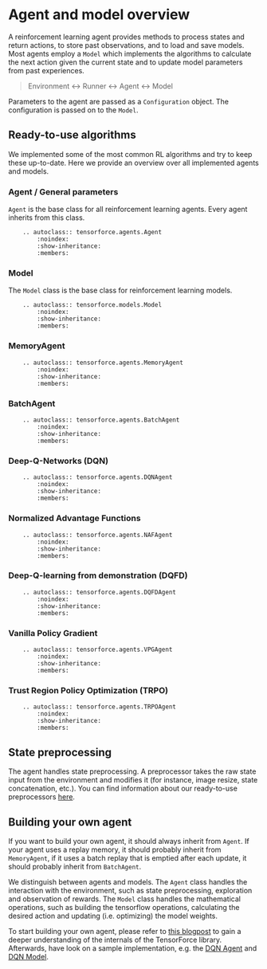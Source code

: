 Agent and model overview
========================

A reinforcement learning agent provides methods to process states and
return actions, to store past observations, and to load and save models.
Most agents employ a `Model` which implements the algorithms to
calculate the next action given the current state and to update model
parameters from past experiences.

> Environment <-> Runner <-> Agent <-> Model

Parameters to the agent are passed as a `Configuration` object. The
configuration is passed on to the `Model`.

Ready-to-use algorithms
-----------------------

We implemented some of the most common RL algorithms and try to keep
these up-to-date. Here we provide an overview over all implemented
agents and models.

### Agent / General parameters

`Agent` is the base class for all reinforcement learning agents. Every
agent inherits from this class.

```eval_rst
    .. autoclass:: tensorforce.agents.Agent
        :noindex:
        :show-inheritance:
        :members:
```

### Model

The `Model` class is the base class for reinforcement learning models.

```eval_rst
    .. autoclass:: tensorforce.models.Model
        :noindex:
        :show-inheritance:
        :members:
```


### MemoryAgent


```eval_rst
    .. autoclass:: tensorforce.agents.MemoryAgent
        :noindex:
        :show-inheritance:
        :members:
```


### BatchAgent


```eval_rst
    .. autoclass:: tensorforce.agents.BatchAgent
        :noindex:
        :show-inheritance:
        :members:
```


### Deep-Q-Networks (DQN)

```eval_rst
    .. autoclass:: tensorforce.agents.DQNAgent
        :noindex:
        :show-inheritance:
        :members:
```


### Normalized Advantage Functions


```eval_rst
    .. autoclass:: tensorforce.agents.NAFAgent
        :noindex:
        :show-inheritance:
        :members:
```

### Deep-Q-learning from demonstration (DQFD)

```eval_rst
    .. autoclass:: tensorforce.agents.DQFDAgent
        :noindex:
        :show-inheritance:
        :members:
```

### Vanilla Policy Gradient


```eval_rst
    .. autoclass:: tensorforce.agents.VPGAgent
        :noindex:
        :show-inheritance:
        :members:
```

### Trust Region Policy Optimization (TRPO)


```eval_rst
    .. autoclass:: tensorforce.agents.TRPOAgent
        :noindex:
        :show-inheritance:
        :members:
```

State preprocessing
-------------------

The agent handles state preprocessing. A preprocessor takes the raw state input
from the environment and modifies it (for instance, image resize, state 
concatenation, etc.). You can find information about our ready-to-use
preprocessors [here](preprocessing.html).


Building your own agent
-----------------------

If you want to build your own agent, it should always inherit from
`Agent`. If your agent uses a replay memory, it should probably inherit
from `MemoryAgent`, if it uses a batch replay that is emptied after each update,
it should probably inherit from `BatchAgent`.

We distinguish between agents and models. The `Agent` class handles the
interaction with the environment, such as state preprocessing, exploration
and observation of rewards. The `Model` class handles the mathematical
operations, such as building the tensorflow operations, calculating the
desired action and updating (i.e. optimizing) the model weights.

To start building your own agent, please refer to
[this blogpost](https://reinforce.io) to gain a deeper understanding of the
internals of the TensorForce library. Afterwards, have look on a sample
implementation, e.g. the [DQN Agent](https://github.com/reinforceio/tensorforce/blob/master/tensorforce/agents/dqn_agent.py)
and [DQN Model](https://github.com/reinforceio/tensorforce/blob/master/tensorforce/models/q_model.py).

